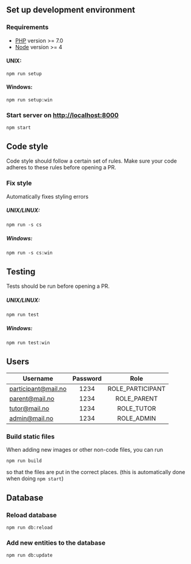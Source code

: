 ## Set up development environment
### Requirements
- [PHP](http://php.net/downloads.php) version >= 7.0
- [Node](https://nodejs.org/en/) version >= 4

#### UNIX:
`npm run setup`
#### Windows:
`npm run setup:win`

### Start server on [http://localhost:8000](http://localhost:8000)
`npm start`

## Code style
Code style should follow a certain set of rules. Make sure your code 
adheres to these rules before opening a PR. 

### Fix style
Automatically fixes styling errors
##### UNIX/LINUX:
`npm run -s cs`
##### Windows:
`npm run -s cs:win`

## Testing
Tests should be run before opening a PR.
##### UNIX/LINUX:
`npm run test`
##### Windows:
`npm run test:win`

## Users
| Username             | Password |       Role       |
| -------------------- |:--------:|:----------------:|
| participant@mail.no  |   1234   | ROLE_PARTICIPANT |
| parent@mail.no       |   1234   |    ROLE_PARENT   |
| tutor@mail.no        |   1234   |    ROLE_TUTOR    |
| admin@mail.no        |   1234   |    ROLE_ADMIN    |

### Build static files
When adding new images or other non-code files, you can run

`npm run build`

so that the files are put in the correct places. (this is automatically
done when doing `npm start`)

## Database
### Reload database
`npm run db:reload`

### Add new entities to the database
`npm run db:update`
